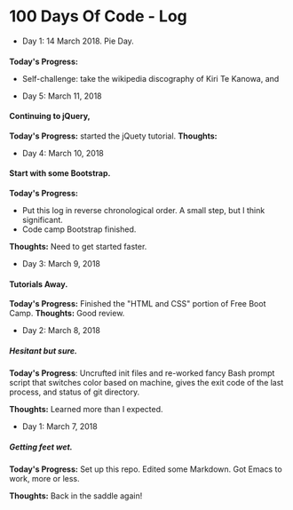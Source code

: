 # 100 Days Of Code - Log


*  Day 1: 14 March 2018. Pie Day.
#### 

**Today's Progress:**
* Self-challenge: take the wikipedia discography of Kiri Te Kanowa, and 



* Day 5: March 11, 2018
#### Continuing to jQuery,

**Today's Progress:** started the jQuety tutorial.
**Thoughts:**

* Day 4: March 10, 2018
#### Start with some Bootstrap.

**Today's Progress:**
* Put this log in reverse chronological order. A small step, but I think significant.
* Code camp Bootstrap finished.

**Thoughts:** Need to get started faster.

* Day 3: March 9, 2018
#### Tutorials Away.
**Today's Progress:** Finished the "HTML and CSS" portion of Free Boot Camp.
**Thoughts:** Good review.


* Day 2: March 8, 2018
##### Hesitant but sure.

**Today's Progress**: Uncrufted init files and re-worked fancy Bash prompt script that switches color based on machine, gives the exit code of the last process, and status of git directory.

**Thoughts:** Learned more than I expected.


* Day 1: March 7, 2018
##### Getting feet wet.

**Today's Progress:** Set up this repo.  Edited some Markdown. Got Emacs to work, more or less.

**Thoughts:** Back in the saddle again!







<!-- ### Day 0: February 30, 2016 (Example 1) -->
<!-- ##### (delete me or comment me out) -->

<!-- **Today's Progress**: Fixed CSS, worked on canvas functionality for the app. -->

<!-- **Thoughts:** I really struggled with CSS, but, overall, I feel like I am slowly getting better at it. Canvas is still new for me, but I managed to figure out some basic functionality. -->

<!-- **Link to work:** [Calculator App](http://www.example.com) -->

<!-- ### Day 0: February 30, 2016 (Example 2) -->
<!-- ##### (delete me or comment me out) -->

<!-- **Today's Progress**: Fixed CSS, worked on canvas functionality for the app. -->

<!-- **Thoughts**: I really struggled with CSS, but, overall, I feel like I am slowly getting better at it. Canvas is still new for me, but I managed to figure out some basic functionality. -->

<!-- **Link(s) to work**: [Calculator App](http://www.example.com) -->


<!-- ### Day 1: June 27, Monday -->

<!-- **Today's Progress**: I've gone through many exercises on FreeCodeCamp. -->

<!-- **Thoughts** I've recently started coding, and it's a great feeling when I finally solve an algorithm challenge after a lot of attempts and hours spent. -->

<!-- **Link(s) to work** -->
<!-- 1. [Find the Longest Word in a String](https://www.freecodecamp.com/challenges/find-the-longest-word-in-a-string) -->
<!-- 2. [Title Case a Sentence](https://www.freecodecamp.com/challenges/title-case-a-sentence) -->
